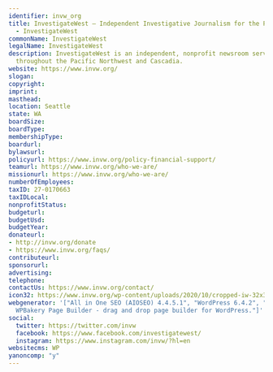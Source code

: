 ```yaml
---
identifier: invw_org
title: InvestigateWest — Independent Investigative Journalism for the Pacific Northwest
  - InvestigateWest
commonName: InvestigateWest
legalName: InvestigateWest
description: InvestigateWest is an independent, nonprofit newsroom serving communities
  throughout the Pacific Northwest and Cascadia.
website: https://www.invw.org/
slogan:
copyright:
imprint:
masthead:
location: Seattle
state: WA
boardSize:
boardType:
membershipType:
boardurl:
bylawsurl:
policyurl: https://www.invw.org/policy-financial-support/
teamurl: https://www.invw.org/who-we-are/
missionurl: https://www.invw.org/who-we-are/
numberOfEmployees:
taxID: 27-0170663
taxIDLocal:
nonprofitStatus:
budgeturl:
budgetUsd:
budgetYear:
donateurl:
- http://invw.org/donate
- https://www.invw.org/faqs/
contributeurl:
sponsorurl:
advertising:
telephone:
contactUs: https://www.invw.org/contact/
icon32: https://www.invw.org/wp-content/uploads/2020/10/cropped-iw-32x32.png
webgenerator: '["All in One SEO (AIOSEO) 4.4.5.1", "WordPress 6.4.2", "Powered by
  WPBakery Page Builder - drag and drop page builder for WordPress."]'
social:
  twitter: https://twitter.com/invw
  facebook: https://www.facebook.com/investigatewest/
  instagram: https://www.instagram.com/invw/?hl=en
websitecms: WP
yanoncomp: "y"
---
```

